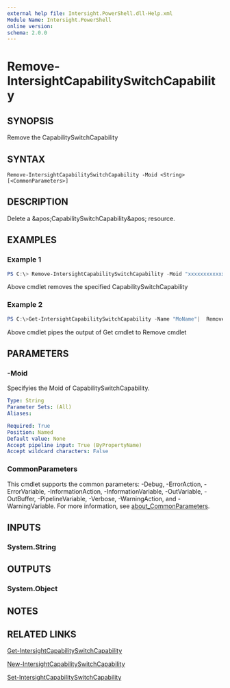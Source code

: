 ```yaml
---
external help file: Intersight.PowerShell.dll-Help.xml
Module Name: Intersight.PowerShell
online version:
schema: 2.0.0
---
```


# Remove-IntersightCapabilitySwitchCapability

## SYNOPSIS
Remove the CapabilitySwitchCapability

## SYNTAX

```
Remove-IntersightCapabilitySwitchCapability -Moid <String> [<CommonParameters>]
```

## DESCRIPTION
Delete a &amp;apos;CapabilitySwitchCapability&amp;apos; resource.

## EXAMPLES

### Example 1
```powershell
PS C:\> Remove-IntersightCapabilitySwitchCapability -Moid "xxxxxxxxxxxxxxxxxxxxxxxxxxx"
```
Above cmdlet removes the specified CapabilitySwitchCapability 

### Example 2
```powershell
PS C:\>Get-IntersightCapabilitySwitchCapability -Name "MoName"|  Remove-IntersightCapabilitySwitchCapability
```
Above cmdlet pipes the output of Get cmdlet to Remove cmdlet

## PARAMETERS

### -Moid
Specifyies the Moid of CapabilitySwitchCapability.

```yaml
Type: String
Parameter Sets: (All)
Aliases:

Required: True
Position: Named
Default value: None
Accept pipeline input: True (ByPropertyName)
Accept wildcard characters: False
```

### CommonParameters
This cmdlet supports the common parameters: -Debug, -ErrorAction, -ErrorVariable, -InformationAction, -InformationVariable, -OutVariable, -OutBuffer, -PipelineVariable, -Verbose, -WarningAction, and -WarningVariable. For more information, see [about_CommonParameters](http://go.microsoft.com/fwlink/?LinkID=113216).

## INPUTS

### System.String

## OUTPUTS

### System.Object
## NOTES

## RELATED LINKS

[Get-IntersightCapabilitySwitchCapability](./Get-IntersightCapabilitySwitchCapability.md)

[New-IntersightCapabilitySwitchCapability](./New-IntersightCapabilitySwitchCapability.md)

[Set-IntersightCapabilitySwitchCapability](./Set-IntersightCapabilitySwitchCapability.md)

